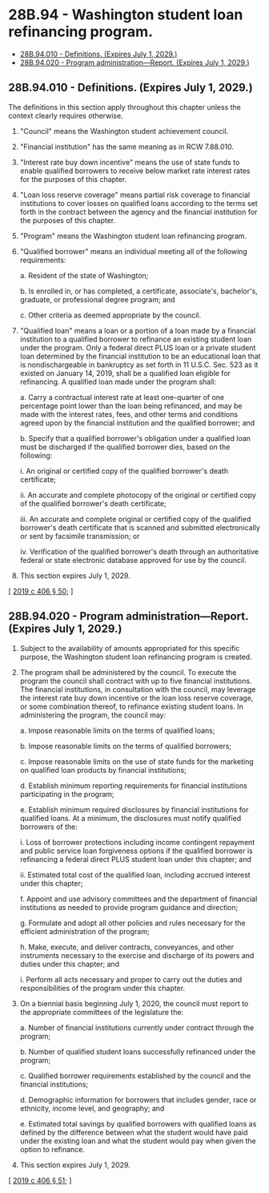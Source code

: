 # 28B.94 - Washington student loan refinancing program.
* [28B.94.010 - Definitions. (Expires July 1, 2029.)](#28b94010---definitions-expires-july-1-2029)
* [28B.94.020 - Program administration—Report. (Expires July 1, 2029.)](#28b94020---program-administrationreport-expires-july-1-2029)
## 28B.94.010 - Definitions. (Expires July 1, 2029.)
The definitions in this section apply throughout this chapter unless the context clearly requires otherwise.

1. "Council" means the Washington student achievement council.

2. "Financial institution" has the same meaning as in RCW 7.88.010.

3. "Interest rate buy down incentive" means the use of state funds to enable qualified borrowers to receive below market rate interest rates for the purposes of this chapter.

4. "Loan loss reserve coverage" means partial risk coverage to financial institutions to cover losses on qualified loans according to the terms set forth in the contract between the agency and the financial institution for the purposes of this chapter.

5. "Program" means the Washington student loan refinancing program.

6. "Qualified borrower" means an individual meeting all of the following requirements:

   a. Resident of the state of Washington;

   b. Is enrolled in, or has completed, a certificate, associate's, bachelor's, graduate, or professional degree program; and

   c. Other criteria as deemed appropriate by the council.

7. "Qualified loan" means a loan or a portion of a loan made by a financial institution to a qualified borrower to refinance an existing student loan under the program. Only a federal direct PLUS loan or a private student loan determined by the financial institution to be an educational loan that is nondischargeable in bankruptcy as set forth in 11 U.S.C. Sec. 523 as it existed on January 14, 2019, shall be a qualified loan eligible for refinancing. A qualified loan made under the program shall:

   a. Carry a contractual interest rate at least one-quarter of one percentage point lower than the loan being refinanced, and may be made with the interest rates, fees, and other terms and conditions agreed upon by the financial institution and the qualified borrower; and

   b. Specify that a qualified borrower's obligation under a qualified loan must be discharged if the qualified borrower dies, based on the following:

      i. An original or certified copy of the qualified borrower's death certificate;

      ii. An accurate and complete photocopy of the original or certified copy of the qualified borrower's death certificate;

      iii. An accurate and complete original or certified copy of the qualified borrower's death certificate that is scanned and submitted electronically or sent by facsimile transmission; or

      iv. Verification of the qualified borrower's death through an authoritative federal or state electronic database approved for use by the council.

8. This section expires July 1, 2029.

\[ [2019 c 406 § 50](https://lawfilesext.leg.wa.gov/biennium/2019-20/Pdf/Bills/Session%20Laws/House/2158-S2.SL.pdf?cite=2019%20c%20406%20§%2050); \]

## 28B.94.020 - Program administration—Report. (Expires July 1, 2029.)
1. Subject to the availability of amounts appropriated for this specific purpose, the Washington student loan refinancing program is created.

2. The program shall be administered by the council. To execute the program the council shall contract with up to five financial institutions. The financial institutions, in consultation with the council, may leverage the interest rate buy down incentive or the loan loss reserve coverage, or some combination thereof, to refinance existing student loans. In administering the program, the council may:

   a. Impose reasonable limits on the terms of qualified loans;

   b. Impose reasonable limits on the terms of qualified borrowers;

   c. Impose reasonable limits on the use of state funds for the marketing on qualified loan products by financial institutions;

   d. Establish minimum reporting requirements for financial institutions participating in the program;

   e. Establish minimum required disclosures by financial institutions for qualified loans. At a minimum, the disclosures must notify qualified borrowers of the:

      i. Loss of borrower protections including income contingent repayment and public service loan forgiveness options if the qualified borrower is refinancing a federal direct PLUS student loan under this chapter; and

      ii. Estimated total cost of the qualified loan, including accrued interest under this chapter;

   f. Appoint and use advisory committees and the department of financial institutions as needed to provide program guidance and direction;

   g. Formulate and adopt all other policies and rules necessary for the efficient administration of the program;

   h. Make, execute, and deliver contracts, conveyances, and other instruments necessary to the exercise and discharge of its powers and duties under this chapter; and

   i. Perform all acts necessary and proper to carry out the duties and responsibilities of the program under this chapter.

3. On a biennial basis beginning July 1, 2020, the council must report to the appropriate committees of the legislature the:

   a. Number of financial institutions currently under contract through the program;

   b. Number of qualified student loans successfully refinanced under the program;

   c. Qualified borrower requirements established by the council and the financial institutions;

   d. Demographic information for borrowers that includes gender, race or ethnicity, income level, and geography; and

   e. Estimated total savings by qualified borrowers with qualified loans as defined by the difference between what the student would have paid under the existing loan and what the student would pay when given the option to refinance.

4. This section expires July 1, 2029.

\[ [2019 c 406 § 51](https://lawfilesext.leg.wa.gov/biennium/2019-20/Pdf/Bills/Session%20Laws/House/2158-S2.SL.pdf?cite=2019%20c%20406%20§%2051); \]

